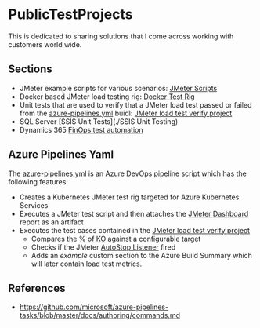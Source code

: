 # PublicTestProjects 

This is dedicated to sharing solutions that I come across working with customers world wide.  

## Sections

- JMeter example scripts for various scenarios: [JMeter Scripts](./jmeter)
- Docker based JMeter load testing rig: [Docker Test Rig](./jmeter/docker)
- Unit tests that are used to verify that a JMeter load test passed or failed from the [azure-pipelines.yml](/azure-pipelines.yml) buidl: [JMeter load test verify project](./source/JmeterPipelineValidationTests)
- SQL Server [SSIS Unit Tests](./SSIS Unit Testing)
- Dynamics 365 [FinOps test automation](./DynamicsFinOps)

## Azure Pipelines Yaml

The [azure-pipelines.yml](./azure-pipelines.yml) is an Azure DevOps pipeline script which has the following features:
- Creates a Kubernetes JMeter test rig targeted for Azure Kubernetes Services
- Executes a JMeter test script and then attaches the [JMeter Dashboard](https://jmeter.apache.org/usermanual/generating-dashboard.html) report as an artifact
- Executes the test cases contained in the [JMeter load test verify project](./source/JmeterPipelineValidationTests)
  - Compares the [% of KO](http://www.apdex.org/) against a configurable target
  - Checks if the JMeter [AutoStop Listener](https://jmeter-plugins.org/wiki/AutoStop/?utm_source=jmeter&utm_medium=helplink&utm_campaign=AutoStop) fired
  - Adds an _example_ custom section to the Azure Build Summary which will later contain load test metrics.

## References

- https://github.com/microsoft/azure-pipelines-tasks/blob/master/docs/authoring/commands.md

